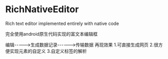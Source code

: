 # RichNativeEditor
Rich text editor implemented entirely with native code

完全使用android原生代码实现的富文本编辑框

编辑----->生成数据记录------>传输数据 再现效果
1.可直接生成网页
2.很方便实现元素的自定义
3.自定义标签的解析
